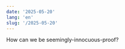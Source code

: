 ```yaml
---
date: '2025-05-20'
lang: 'en'
slug: '/2025-05-20'
---
```


How can we be seemingly-innocuous-proof?

